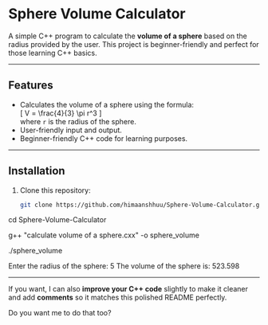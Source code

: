 # Sphere Volume Calculator

A simple C++ program to calculate the **volume of a sphere** based on the radius provided by the user. This project is beginner-friendly and perfect for those learning C++ basics.

---

## Features

- Calculates the volume of a sphere using the formula:  
  \[
  V = \frac{4}{3} \pi r^3
  \]  
  where `r` is the radius of the sphere.
- User-friendly input and output.
- Beginner-friendly C++ code for learning purposes.

---

## Installation

1. Clone this repository:  
   ```bash
   git clone https://github.com/himaanshhuu/Sphere-Volume-Calculator.git
cd Sphere-Volume-Calculator

g++ "calculate volume of a sphere.cxx" -o sphere_volume

./sphere_volume

Enter the radius of the sphere: 5
The volume of the sphere is: 523.598

---

If you want, I can also **improve your C++ code** slightly to make it cleaner and add **comments** so it matches this polished README perfectly.  

Do you want me to do that too?
